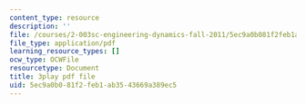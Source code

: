 ```yaml
---
content_type: resource
description: ''
file: /courses/2-003sc-engineering-dynamics-fall-2011/5ec9a0b081f2feb1ab3543669a389ec5_p9DHjoLS3GA.pdf
file_type: application/pdf
learning_resource_types: []
ocw_type: OCWFile
resourcetype: Document
title: 3play pdf file
uid: 5ec9a0b0-81f2-feb1-ab35-43669a389ec5
---
```

